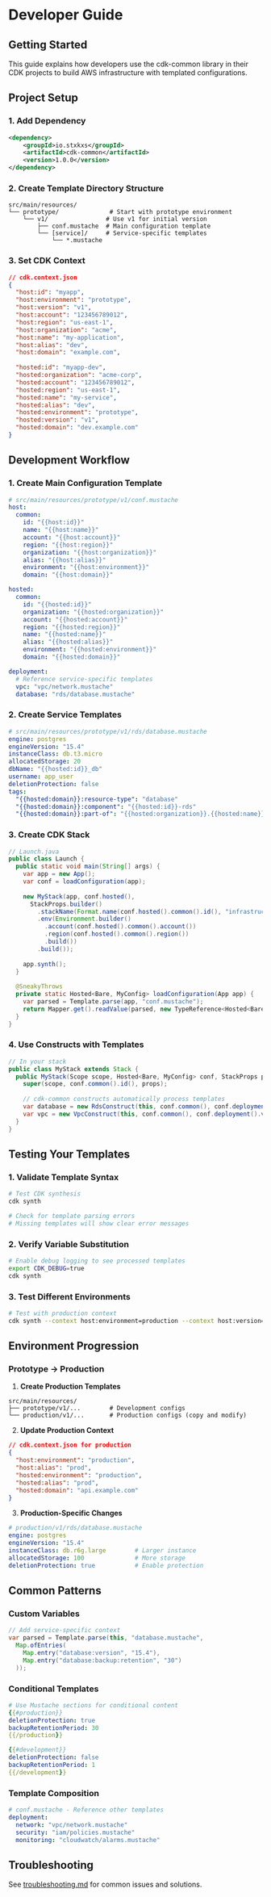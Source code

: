 # Developer Guide

## Getting Started

This guide explains how developers use the cdk-common library in their CDK
projects to build AWS infrastructure with templated configurations.

## Project Setup

### 1. Add Dependency

```xml
<dependency>
    <groupId>io.stxkxs</groupId>
    <artifactId>cdk-common</artifactId>
    <version>1.0.0</version>
</dependency>
```

### 2. Create Template Directory Structure

```
src/main/resources/
└── prototype/              # Start with prototype environment
    └── v1/                # Use v1 for initial version
        ├── conf.mustache  # Main configuration template
        └── [service]/     # Service-specific templates
            └── *.mustache
```

### 3. Set CDK Context

```json
// cdk.context.json
{
  "host:id": "myapp",
  "host:environment": "prototype", 
  "host:version": "v1",
  "host:account": "123456789012",
  "host:region": "us-east-1",
  "host:organization": "acme",
  "host:name": "my-application",
  "host:alias": "dev",
  "host:domain": "example.com",
  
  "hosted:id": "myapp-dev",
  "hosted:organization": "acme-corp",
  "hosted:account": "123456789012",
  "hosted:region": "us-east-1", 
  "hosted:name": "my-service",
  "hosted:alias": "dev",
  "hosted:environment": "prototype",
  "hosted:version": "v1",
  "hosted:domain": "dev.example.com"
}
```

## Development Workflow

### 1. Create Main Configuration Template

```yaml
# src/main/resources/prototype/v1/conf.mustache
host:
  common:
    id: "{{host:id}}"
    name: "{{host:name}}"
    account: "{{host:account}}"
    region: "{{host:region}}"
    organization: "{{host:organization}}"
    alias: "{{host:alias}}"
    environment: "{{host:environment}}"
    domain: "{{host:domain}}"

hosted:
  common:
    id: "{{hosted:id}}"
    organization: "{{hosted:organization}}"
    account: "{{hosted:account}}"
    region: "{{hosted:region}}"
    name: "{{hosted:name}}"
    alias: "{{hosted:alias}}"
    environment: "{{hosted:environment}}"
    domain: "{{hosted:domain}}"

deployment:
  # Reference service-specific templates
  vpc: "vpc/network.mustache"
  database: "rds/database.mustache"
```

### 2. Create Service Templates

```yaml
# src/main/resources/prototype/v1/rds/database.mustache
engine: postgres
engineVersion: "15.4"
instanceClass: db.t3.micro
allocatedStorage: 20
dbName: "{{hosted:id}}_db"
username: app_user
deletionProtection: false
tags:
  "{{hosted:domain}}:resource-type": "database"
  "{{hosted:domain}}:component": "{{hosted:id}}-rds"
  "{{hosted:domain}}:part-of": "{{hosted:organization}}.{{hosted:name}}.{{hosted:alias}}"
```

### 3. Create CDK Stack

```java
// Launch.java
public class Launch {
  public static void main(String[] args) {
    var app = new App();
    var conf = loadConfiguration(app);
    
    new MyStack(app, conf.hosted(),
      StackProps.builder()
        .stackName(Format.name(conf.hosted().common().id(), "infrastructure"))
        .env(Environment.builder()
          .account(conf.hosted().common().account())
          .region(conf.hosted().common().region())
          .build())
        .build());
        
    app.synth();
  }
  
  @SneakyThrows
  private static Hosted<Bare, MyConfig> loadConfiguration(App app) {
    var parsed = Template.parse(app, "conf.mustache");
    return Mapper.get().readValue(parsed, new TypeReference<Hosted<Bare, MyConfig>>() {});
  }
}
```

### 4. Use Constructs with Templates

```java
// In your stack
public class MyStack extends Stack {
  public MyStack(Scope scope, Hosted<Bare, MyConfig> conf, StackProps props) {
    super(scope, conf.common().id(), props);
    
    // cdk-common constructs automatically process templates
    var database = new RdsConstruct(this, conf.common(), conf.deployment().database());
    var vpc = new VpcConstruct(this, conf.common(), conf.deployment().vpc());
  }
}
```

## Testing Your Templates

### 1. Validate Template Syntax

```bash
# Test CDK synthesis
cdk synth

# Check for template parsing errors
# Missing templates will show clear error messages
```

### 2. Verify Variable Substitution

```bash
# Enable debug logging to see processed templates
export CDK_DEBUG=true
cdk synth
```

### 3. Test Different Environments

```bash
# Test with production context
cdk synth --context host:environment=production --context host:version=v1
```

## Environment Progression

### Prototype → Production

1. **Create Production Templates**

```
src/main/resources/
├── prototype/v1/...        # Development configs
└── production/v1/...       # Production configs (copy and modify)
```

2. **Update Production Context**

```json
// cdk.context.json for production
{
  "host:environment": "production",
  "host:alias": "prod",
  "hosted:environment": "production", 
  "hosted:alias": "prod",
  "hosted:domain": "api.example.com"
}
```

3. **Production-Specific Changes**

```yaml
# production/v1/rds/database.mustache
engine: postgres
engineVersion: "15.4"
instanceClass: db.r6g.large        # Larger instance
allocatedStorage: 100              # More storage
deletionProtection: true           # Enable protection
```

## Common Patterns

### Custom Variables

```java
// Add service-specific context
var parsed = Template.parse(this, "database.mustache",
  Map.ofEntries(
    Map.entry("database:version", "15.4"),
    Map.entry("database:backup:retention", "30")
  ));
```

### Conditional Templates

```yaml
# Use Mustache sections for conditional content
{{#production}}
deletionProtection: true
backupRetentionPeriod: 30
{{/production}}

{{#development}}
deletionProtection: false
backupRetentionPeriod: 1
{{/development}}
```

### Template Composition

```yaml
# conf.mustache - Reference other templates
deployment:
  network: "vpc/network.mustache"
  security: "iam/policies.mustache" 
  monitoring: "cloudwatch/alarms.mustache"
```

## Troubleshooting

See [troubleshooting.md](troubleshooting.md) for common issues and solutions.
